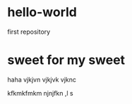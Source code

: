 # hello-world
first repository
# sweet for my sweet

haha
vjkjvn vjkjvk vjknc 

kfkmkfmkm njnjfkn ,l s


